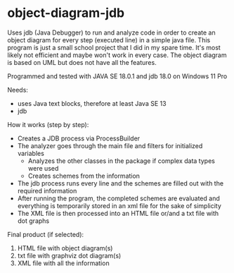 # object-diagram-jdb
Uses jdb (Java Debugger) to run and analyze code in order to create an object diagram for every step (executed line) in a simple java file.
This program is just a small school project that I did in my spare time. It's most likely not efficient and maybe won't work in every case.
The object diagram is based on UML but does not have all the features.

Programmed and tested with JAVA SE 18.0.1 and jdb 18.0 on Windows 11 Pro

Needs:
  - uses Java text blocks, therefore at least Java SE 13
  - jdb

How it works (step by step):
  - Creates a JDB process via ProcessBuilder
  - The analyzer goes through the main file and filters for initialized variables
    - Analyzes the other classes in the package if complex data types were used
    - Creates schemes from the information
  - The jdb process runs every line and the schemes are filled out with the required information
  - After running the program, the completed schemes are evaluated and everything is temporarily stored in an xml file for the sake of simplicity
  - The XML file is then processed into an HTML file or/and a txt file with dot graphs 

Final product (if selected):
  1. HTML file with object diagram(s)
  2. txt file with graphviz dot diagram(s)
  3. XML file with all the information
